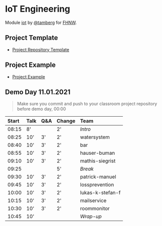 # IoT Engineering
Module [iot](https://www.fhnw.ch/de/studium/module/9280188) by [@tamberg](https://twitter.com/tamberg) for [FHNW](https://www.fhnw.ch/).

## Project Template
- [Project Repository Template](../../../../fhnw-iot-project)

## Project Example
- [Project Example](https://github.com/tamberg/fhnw-iot-project-example)

## Demo Day 11.01.2021
> Make sure you commit and push to your classroom project repository before demo day, 00:00

Start|Talk|Q&A|Change|Team
:---|:---|:---|:---|:---
08:15|8'||2'|_Intro_
08:25|10'|3'|2'|watersystem
08:40|10'|3'|2'|bar
08:55|10'|3'|2'|hauser-buman
09:10|10'|3'|2'|mathis-siegrist
09:25|||5'|_Break_
09:30|10'|3'|2'|patrick-manuel
09:45|10'|3'|2'|lossprevention
10:00|10'|3'|2'|lukas-k-stefan-f
10:15|10'|3'|2'|mailservice
10:30|10'|3'|2'|roommonitor
10:45|10'|||_Wrap-up_
